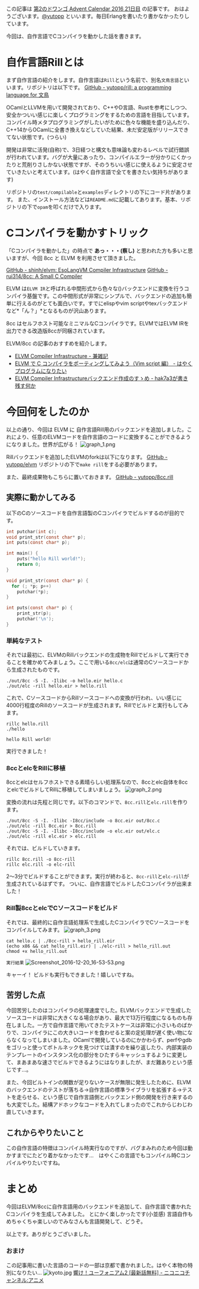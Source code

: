 この記事は [第2のドワンゴ Advent Calendar 2016 21日目](http://qiita.com/advent-calendar/2016/dwango2) の記事です。
おはようございます。[@yutopp](https://twitter.com/yutopp) といいます。毎日Erlangを書いたり書かなかったりしています。

今回は、自作言語でCコンパイラを動かした話を書きます。

# 自作言語Rillとは
まず自作言語の紹介をします。自作言語は`Rill`という名前で、別名`文鳥言語`といいます。リポジトリは以下です。
[GitHub - yutopp/rill: a programming language for 文鳥](https://github.com/yutopp/rill)

OCamlとLLVMを用いて開発されており、C++やD言語、Rustを参考にしつつ、安全かついい感じに楽しくプログラミングをするための言語を目指しています。コンパイル時メタプログラミングがしたいがために色々な機能を盛り込んだり、C++14からOCamlに全書き換えなどしていた結果、未だ安定版がリリースできてない状態です。(つらい)

開発は非常に活発(自称)で、3日経つと構文も意味論も変わるレベルで試行錯誤が行われています。バグが大量にあったり、コンパイルエラーが分かりにくかったりと荒削りさしかない状態ですが、そのうちいい感じに使えるように安定させていきたいと考えています。(はやく自作言語で全てを書きたい気持ちがあります)

リポジトリの`test/compilable`と`examples`ディレクトリの下にコード片があります。
また、インストール方法などは`README.md`に記載してあります。基本、リポジトリの下で`opam`を叩くだけで入ります。

# Cコンパイラを動かすトリック

「Cコンパイラを動かした」の時点で **あっ・・・(察し)** と思われた方も多いと思いますが、今回 8cc と ELVM を利用させて頂きました。

[GitHub - shinh/elvm: EsoLangVM Compiler Infrastructure](https://github.com/shinh/elvm)
[GitHub - rui314/8cc: A Small C Compiler](https://github.com/rui314/8cc)

ELVM は`ELVM IR`と呼ばれる中間形式から色々な()バックエンドに変換を行うコンパイラ基盤です。この中間形式が非常にシンプルで、バックエンドの追加も簡単に行えるのがとても面白いです。すでにelispやvim scriptやtexバックエンドなど*「ん？」*となるものが沢山あります。

8cc はセルフホスト可能なミニマルなCコンパイラです。ELVMではELVM IRを出力できる改造版8ccが同梱されています。

ELVM/8cc の記事のおすすめを紹介します。

- [ELVM Compiler Infrastructure - 兼雑記](http://shinh.hatenablog.com/entry/2016/10/18/095437)
- [ELVM で C コンパイラをポーティングしてみよう（Vim script 編） - はやくプログラムになりたい](http://rhysd.hatenablog.com/entry/2016/12/02/030511)
- [ELVM Compiler Infrastructureバックエンド作成のすゝめ - hak7a3が書き残す何か](http://hak7a3.hatenablog.com/entry/2016/11/13/153418)

# 今回何をしたのか

以上の通り、今回は ELVM に 自作言語Rill用のバックエンドを追加しました。これにより、任意のELVMコードを自作言語のコードに変換することができるようになりました。世界が広がる！
![graph_1.png](https://qiita-image-store.s3.amazonaws.com/0/2746/ea076b12-0a90-a2a0-28f8-fb38a46439b2.png)

Rillバックエンドを追加したELVMのforkは以下になります。
[GitHub - yutopp/elvm](https://github.com/yutopp/elvm/tree/feature/rill)
リポジトリの下で`make rill`をする必要があります。

また、最終成果物もこちらに置いておきます。
[GitHub - yutopp/8cc.rill](https://github.com/yutopp/8cc.rill)

## 実際に動かしてみる

以下のCのソースコードを自作言語製のCコンパイラでビルドするのが目的です。

```c:hello.c
int putchar(int c);
void print_str(const char* p);
int puts(const char* p);

int main() {
    puts("hello Rill world!");
    return 0;
}

void print_str(const char* p) {
  for (; *p; p++)
    putchar(*p);
}

int puts(const char* p) {
    print_str(p);
    putchar('\n');
}
```

### 単純なテスト

それでは最初に、ELVMのRillバックエンドの生成物をRillでビルドして実行できることを確かめてみましょう。ここで用いる`8cc/elc`は通常のCソースコードから生成されたものです。

```bash:ビルド(ELVM側)
./out/8cc -S -I. -Ilibc -o hello.eir hello.c
./out/elc -rill hello.eir > hello.rill
```
これで、CソースコードからRillソースコードへの変換が行われ、いい感じに4000行程度のRillのソースコードが生成されます。Rillでビルドと実行もしてみます。

```bash:ビルド(Rill側)
rillc hello.rill 
./hello
```

```shell-session:実行結果
hello Rill world!
```

実行できました！

### 8ccとelcをRillに移植

8ccとelcはセルフホストできる素晴らしい処理系なので、8ccとelc自体を8ccとelcでビルドしてRillに移植してしまいましょう。
![graph_2.png](https://qiita-image-store.s3.amazonaws.com/0/2746/c4f9e548-5632-5294-f041-9da6401b0e33.png)

変換の流れは先程と同じです。以下のコマンドで、`8cc.rill`と`elc.rill`を作ります。

```bash:ビルド(ELVM側)
./out/8cc -S -I. -Ilibc -I8cc/include -o 8cc.eir out/8cc.c
./out/elc -rill 8cc.eir > 8cc.rill
./out/8cc -S -I. -Ilibc -I8cc/include -o elc.eir out/elc.c
./out/elc -rill elc.eir > elc.rill
```

それでは、ビルドしていきます。

```bash:ビルド(Rill側)
rillc 8cc.rill -o 8cc-rill
rillc elc.rill -o elc-rill
```

2〜3分でビルドすることができます。実行が終わると、`8cc-rill`と`elc-rill`が生成されているはずです。
ついに、自作言語でビルドしたCコンパイラが出来ました！

### Rill製8ccとelcでCソースコードをビルド

それでは、最終的に自作言語処理系で生成したCコンパイラでCソースコードをコンパイルしてみます。
![graph_3.png](https://qiita-image-store.s3.amazonaws.com/0/2746/08548b92-51e3-398b-10e8-e070c6093ad3.png)

```bash:ビルド(Rill側)
cat hello.c | ./8cc-rill > hello_rill.eir
(echo x86 && cat hello_rill.eir) | ./elc-rill > hello_rill.out
chmod +x hello_rill.out
```
`実行結果`
![Screenshot_2016-12-20_16-53-53.png](https://qiita-image-store.s3.amazonaws.com/0/2746/49664d6f-b5f5-700a-f57b-5ed95dce77e9.png)

キャーイ！ ビルドも実行もできました！嬉しいですね。

## 苦労した点

今回苦労したのはコンパイラの処理速度でした。ELVMバックエンドで生成したソースコードは非常に大きくなる場合があり、最大で13万行程度になるものも存在しました。一方で自作言語で用いてきたテストケースは非常に小さいものばかりで、コンパイラにこの大きいコードを食わせると案の定処理が遅く使い物にならなくなってしまいました。OCamlで開発しているのにかかわらず、perfやgdbをゴリっと使ってボトルネックを見つけては潰すのを繰り返したり、内部実装のテンプレートのインスタンス化の部分をひたすらキャッシュするように変更して、まあまあな速さでビルドできるようにはなりましたが、まだ難ありという感じです…。

また、今回ビルトインの関数が足りないケースが無限に発生したために、ELVMのバックエンドのテストが落ちる→自作言語の標準ライブラリを拡張する→テストを走らせる、という感じで自作言語側とバックエンド側の開発を行き来するのも大変でした。結構アドホックなコードを入れてしまったのでこれからじわじわ直していきます。

## これからやりたいこと

この自作言語の特徴はコンパイル時実行なのですが、バグまみれのため今回は動かすまでにたどり着かなかったです…　はやくこの言語でもコンパイル時Cコンパイルやりたいですね。

# まとめ

今回はELVM/8ccに自作言語用のバックエンドを追加して、自作言語で書かれたCコンパイラを生成してみました。
とにかく楽しかったです(小並感) 言語自作もめちゃくちゃ楽しいのでみなさんも言語開発して、どうぞ。

以上です。ありがとうございました。

### おまけ
この記事用に書いた言語のコードの一部は京都で書かれました。はやく本物の特別になりたい…
![kyoto.jpg](https://qiita-image-store.s3.amazonaws.com/0/2746/b1920118-c3a2-024c-6437-da7e4571776d.jpeg)
[響け！ユーフォニアム2 [最新話無料] - ニコニコチャンネル:アニメ](http://ch.nicovideo.jp/anime-eupho02)


